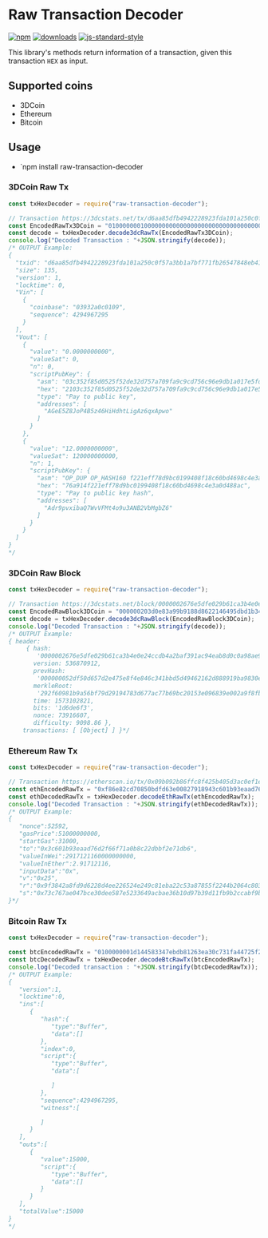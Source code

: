 # Raw Transaction Decoder
[![npm][npm-image]][npm-url]
[![downloads][downloads-image]][downloads-url]
[![js-standard-style][standard-image]][standard-url]


[npm-image]: https://img.shields.io/npm/v/raw-transaction-decoder.svg?style=flat
[npm-url]: https://www.npmjs.org/package/raw-transaction-decoder

[downloads-image]: https://img.shields.io/npm/dm/raw-transaction-decoder.svg?style=flat
[downloads-url]: https://www.npmjs.org/package/raw-transaction-decoder

[standard-image]: https://img.shields.io/badge/code%20style-standard-brightgreen.svg?style=flat
[standard-url]: http://standardjs.com

This library's methods return information of a transaction, given this transaction `HEX` as input.

## Supported coins

- 3DCoin
- Ethereum
- Bitcoin

## Usage

- `npm install raw-transaction-decoder


### 3DCoin Raw Tx

```javascript
const txHexDecoder = require("raw-transaction-decoder");

// Transaction https://3dcstats.net/tx/d6aa85dfb4942228923fda101a250c0f57a3bb1a7bf771fb26547848eb41ab5b -> Tool/utilities to check rawTx
const EncodedRawTx3DCoin = "01000000010000000000000000000000000000000000000000000000000000000000000000ffffffff0603932a0c0109ffffffff020000000000000000232103c352f85d0525f52de32d757a709fa9c9cd756c96e9db1a017e5fde5189562cd8ac00b08ef01b0000001976a914f221eff78d9bc0199408f18c60bd4698c4e3a0d488ac00000000";
const decode = txHexDecoder.decode3dcRawTx(EncodedRawTx3DCoin);
console.log("Decoded Transaction : "+JSON.stringify(decode));
/* OUTPUT Example:
{
  "txid": "d6aa85dfb4942228923fda101a250c0f57a3bb1a7bf771fb26547848eb41ab5b",
  "size": 135,
  "version": 1,
  "locktime": 0,
  "Vin": [
    {
      "coinbase": "03932a0c0109",
      "sequence": 4294967295
    }
  ],
  "Vout": [
    {
      "value": "0.0000000000",
      "valueSat": 0,
      "n": 0,
      "scriptPubKey": {
        "asm": "03c352f85d0525f52de32d757a709fa9c9cd756c96e9db1a017e5fde5189562cd8 OP_CHECKSIG",
        "hex": "2103c352f85d0525f52de32d757a709fa9c9cd756c96e9db1a017e5fde5189562cd8ac",
        "type": "Pay to public key",
        "addresses": [
          "AGeE5Z8JoP4B5z46HiHdhtLigAz6qxApwo"
        ]
      }
    },
    {
      "value": "12.0000000000",
      "valueSat": 120000000000,
      "n": 1,
      "scriptPubKey": {
        "asm": "OP_DUP OP_HASH160 f221eff78d9bc0199408f18c60bd4698c4e3a0d4 OP_EQUALVERIFY OP_CHECKSIG",
        "hex": "76a914f221eff78d9bc0199408f18c60bd4698c4e3a0d488ac",
        "type": "Pay to public key hash",
        "addresses": [
          "Adr9pvxibaQ7WvVFMt4o9u3ANB2VbMgbZ6"
        ]
      }
    }
  ]
}
*/
```

### 3DCoin Raw Block

```javascript
const txHexDecoder = require("raw-transaction-decoder");

// Transaction https://3dcstats.net/block/0000002676e5dfe029b61ca3b4e0e24ccdb4a2baf391ac94eab8d0c0a98ae917 -> Tool/utilities to check rawTx
const EncodedRawBlock3DCoin = "000000203d0e83a99b9188d8622146495dbd1b346c844e8f5e472e7d650df52d0500000044fbf8a902e03968093e1520bc697bc77a673d789491d279bf569a1b98602f29e5a4c35df3e66d1dbfe067040101000000010000000000000000000000000000000000000000000000000000000000000000ffffffff0603922a0c0101ffffffff020000000000000000232103409b22be667815da661beb29e27c1d87367dc20935bb01596776b83512f115f0ac00b08ef01b0000001976a91451c455c060d11792b1647a661e4befc9097614a588ac00000000";
const decode = txHexDecoder.decode3dcRawBlock(EncodedRawBlock3DCoin);
console.log("Decoded Transaction : "+JSON.stringify(decode));
/* OUTPUT Example:
{ header:
     { hash:
        '0000002676e5dfe029b61ca3b4e0e24ccdb4a2baf391ac94eab8d0c0a98ae917',
       version: 536870912,
       prevHash:
        '000000052df50d657d2e475e8f4e846c341bbd5d49462162d888919ba9830e3d',
       merkleRoot:
        '292f60981b9a56bf79d29194783d677ac77b69bc20153e096839e002a9f8fb44',
       time: 1573102821,
       bits: '1d6de6f3',
       nonce: 73916607,
       difficulty: 9098.86 },
    transactions: [ [Object] ] }*/
```

### Ethereum Raw Tx

```javascript
const txHexDecoder = require("raw-transaction-decoder");

// Transaction https://etherscan.io/tx/0x09b092b86ffc8f425b405d3ac0ef1ec51269fa024e64b4b5778961a4d588c982 -> Tool/utilities to check rawTx
const ethEncodedRawTx = "0xf86e82cd70850bdfd63e00827918943c601b93eaad76d2f66f71a0b8c22dbbf2e71db688287bb23d4c9350008025a09f3842a8fd9d6228d4ee226524e249c81eba22c53a87855f2244b2064c8036d6a073c767ae047bce30dee587e5233649acbae36b10d97b39d11fb9b2ccabf9b925";
const ethDecodedRawTx = txHexDecoder.decodeEthRawTx(ethEncodedRawTx);
console.log("Decoded Transaction : "+JSON.stringify(ethDecodedRawTx));
/* OUTPUT Example:
{
   "nonce":52592,
   "gasPrice":51000000000,
   "startGas":31000,
   "to":"0x3c601b93eaad76d2f66f71a0b8c22dbbf2e71db6",
   "valueInWei":2917121160000000000,
   "valueInEther":2.91712116,
   "inputData":"0x",
   "v":"0x25",
   "r":"0x9f3842a8fd9d6228d4ee226524e249c81eba22c53a87855f2244b2064c8036d6",
   "s":"0x73c767ae047bce30dee587e5233649acbae36b10d97b39d11fb9b2ccabf9b925"
}*/
```

### Bitcoin Raw Tx

```javascript
const txHexDecoder = require("raw-transaction-decoder");

const btcEncodedRawTx = "0100000001d144583347ebdb81263ea30c731fa44725f23692918c0bc495df53b26ec3d7920000000000ffffffff01983a0000000000001976a914406f4066bb99985efe9d36b0ac7c4c96c799104888ac00000000";
const btcDecodedRawTx = txHexDecoder.decodeBtcRawTx(btcEncodedRawTx);
console.log("Decoded transaction : "+JSON.stringify(btcDecodedRawTx));
/* OUTPUT Example:
{
   "version":1,
   "locktime":0,
   "ins":[
      {
         "hash":{
            "type":"Buffer",
            "data":[]
         },
         "index":0,
         "script":{
            "type":"Buffer",
            "data":[

            ]
         },
         "sequence":4294967295,
         "witness":[

         ]
      }
   ],
   "outs":[
      {
         "value":15000,
         "script":{
            "type":"Buffer",
            "data":[]
         }
      }
   ],
   "totalValue":15000
}
*/

```
